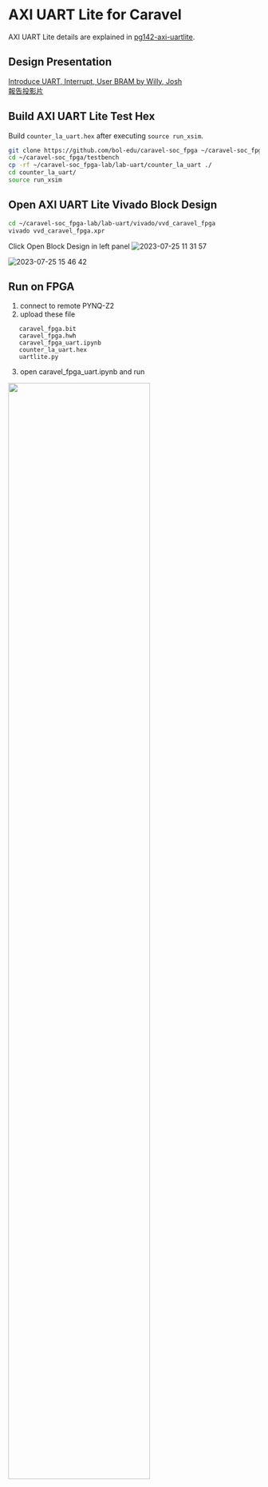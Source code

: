 # AXI UART Lite for Caravel
AXI UART Lite details are explained in [pg142-axi-uartlite](https://docs.xilinx.com/v/u/en-US/pg142-axi-uartlite).

## Design Presentation
[Introduce UART, Interrupt, User BRAM by Willy, Josh](https://www.youtube.com/watch?v=o_KWWsHzoB4&t=28m55s)  
[報告投影片](https://github.com/bol-edu/caravel-soc_fpga-lab/files/12157210/AXI_UART_Lite.for.Caravel.pptx)

## Build AXI UART Lite Test Hex
Build `counter_la_uart.hex` after executing `source run_xsim`.
```sh
git clone https://github.com/bol-edu/caravel-soc_fpga ~/caravel-soc_fpga
cd ~/caravel-soc_fpga/testbench
cp -rf ~/caravel-soc_fpga-lab/lab-uart/counter_la_uart ./
cd counter_la_uart/
source run_xsim
```

## Open AXI UART Lite Vivado Block Design
```sh
cd ~/caravel-soc_fpga-lab/lab-uart/vivado/vvd_caravel_fpga
vivado vvd_caravel_fpga.xpr
```
Click Open Block Design in left panel
![2023-07-25 11 31 57](https://github.com/bol-edu/caravel-soc_fpga-lab/assets/98332019/9bee2398-4f82-45c4-a0d9-7854a5258162)

![2023-07-25 15 46 42](https://github.com/bol-edu/caravel-soc_fpga-lab/assets/98332019/554b6b49-f020-4416-b457-43b54e951e48)

## Run on FPGA
1. connect to remote PYNQ-Z2
2. upload these file
```
   caravel_fpga.bit
   caravel_fpga.hwh
   caravel_fpga_uart.ipynb
   counter_la_uart.hex
   uartlite.py
```
3. open caravel_fpga_uart.ipynb and run
<img src="https://github.com/bol-edu/caravel-soc_fpga-lab/assets/98332019/9bbca7c1-cb0f-4b12-b2b6-8dd66083cb34" width=75%>
